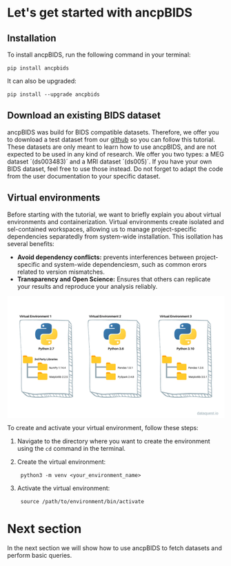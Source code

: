 # Let's get started with ancpBIDS

## Installation
To install ancpBIDS, run the following command in your terminal:

    pip install ancpbids

It can also be upgraded:

    pip install --upgrade ancpbids


## Download an existing BIDS dataset

ancpBIDS was build for BIDS compatible datasets. Therefore, we offer you to download a test dataset from our [github](https://github.com/ANCPLabOldenburg/ancp-bids-dataset) so you can follow this tutorial. These datasets are only meant to learn how to use ancpBIDS, and are not expected to be used in any kind of research. We offer you two types: a MEG dataset ´(ds003483)´ and a MRI dataset ´(ds005)´. 
If you have your own BIDS dataset, feel free to use those instead. Do not forget to adapt the code from the user documentation to your specific dataset.

## Virtual environments
Before starting with the tutorial, we want to briefly explain you about virtual environments and containerization.
Virtual environments create isolated and sel-contained workspaces, allowing us to manage project-specific dependencies separatedly from system-wide installation. This isollation has several benefits:
- **Avoid dependency conflicts:** prevents interferences between project-specific and system-wide dependenciesm, such as common erors related to version mismatches.
- **Transparency and Open Science:** Ensures that others can replicate your results and reproduce your analysis reliably.

<img src="../static/environment.jpg" alt="bids-schema" width="600px" align="center">

To create and activate your virtual environment, follow these steps:
1. Navigate to the directory where you want to create the environment using the `cd` command in the terminal.
2. Create the virtual environment:

        python3 -m venv <your_environment_name>

3. Activate the virtual environment:

        source /path/to/environment/bin/activate

# Next section
In the next section we will show how to use ancpBIDS to fetch datasets and perform basic queries.





